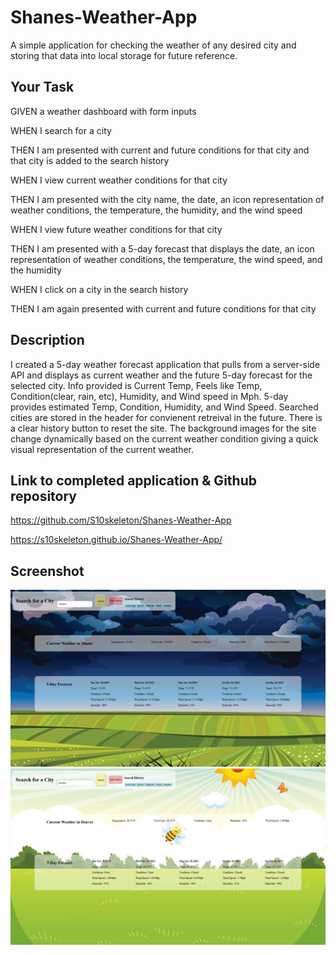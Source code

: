 # Shanes-Weather-App

A simple application for checking the weather of any desired city and storing that
data into local storage for future reference.

## Your Task

GIVEN a weather dashboard with form inputs

WHEN I search for a city

THEN I am presented with current and future conditions for that city and that city is added to the search history

WHEN I view current weather conditions for that city

THEN I am presented with the city name, the date, an icon representation of weather conditions, the temperature, the humidity, and the wind speed

WHEN I view future weather conditions for that city

THEN I am presented with a 5-day forecast that displays the date, an icon representation of weather conditions, the temperature, the wind speed, 
and the humidity

WHEN I click on a city in the search history

THEN I am again presented with current and future conditions for that city

## Description

I created a 5-day weather forecast application that pulls from a server-side API and displays as current weather and the future 
5-day forecast for the selected city. Info provided is Current Temp, Feels like Temp, Condition(clear, rain, etc), Humidity, and 
Wind speed in Mph.  5-day provides estimated Temp, Condition, Humidity, and Wind Speed. Searched cities are stored in the header for
convienent retreival in the future. There is a clear history button to reset the site. The background images for the site change
dynamically based on the current weather condition giving a quick visual representation of the current weather.

## Link to completed application & Github repository 

https://github.com/S10skeleton/Shanes-Weather-App

https://s10skeleton.github.io/Shanes-Weather-App/

## Screenshot 

![ScreenshotCloudy](./images/CloudyScreenshot.png)
![ScreenshotSunny](./images/SunnyScreenshot.png)